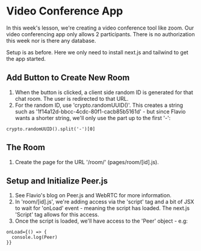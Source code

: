 # Video Conference App

In this week's lesson, we're creating a video conference tool like zoom. Our video conferencing app only allows 2 participants. There is no authorization this week nor is there any database.

Setup is as before. Here we only need to install next.js and tailwind to get the app started.

## Add Button to Create New Room

1. When the button is clicked, a client side random ID is generated for that chat room. The user is redirected to that URL.
2. For the random ID, use 'crypto.randomUUID()'. This creates a string such as '1f14a12d-bbcc-4cdc-80f1-cacb85b5161d' - but since Flavio wants a shorter string, we'll only use the part up to the first '-':

```
crypto.randomUUID().split('-')[0]
```

## The Room

1. Create the page for the URL '/room/<id>' (pages/room/[id].js).

## Setup and Initialize Peer.js

1. See Flavio's blog on Peer.js and WebRTC for more information.
2. In 'room/[id].js', we're adding access via the 'script' tag and a bit of JSX to wait for 'onLoad' event - meaning the script has loaded. The next.js 'Script' tag allows for this access.
3. Once the script is loaded, we'll have access to the 'Peer' object - e.g:

```
onLoad={() => {
  console.log(Peer)
}}
```
